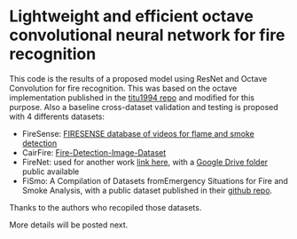 # Lightweight and efficient octave convolutional neural network for fire recognition

This code is the results of a proposed model using ResNet and Octave Convolution for fire recognition.
This was based on the octave implementation published in the [titu1994 repo](https://github.com/titu1994/keras-octconv) and modified for this purpose.
Also a baseline cross-dataset validation and testing is proposed with 4 differents datasets:

* FireSense: [FIRESENSE database of videos for flame and smoke detection](https://zenodo.org/record/836749)
* CairFire: [Fire-Detection-Image-Dataset](https://github.com/cair/Fire-Detection-Image-Dataset)
* FireNet: used for another work [link here](https://github.com/arpit-jadon/FireNet-LightWeight-Network-for-Fire-Detection), with a [Google Drive folder](https://drive.google.com/drive/folders/1HznoBFEd6yjaLFlSmkUGARwCUzzG4whq) public available
* FiSmo: A Compilation of Datasets fromEmergency Situations for Fire and Smoke Analysis, with a public dataset published in their [github repo](https://github.com/mtcazzolato/dsw2017).

Thanks to the authors who recopiled those datasets.

More details will be posted next.
